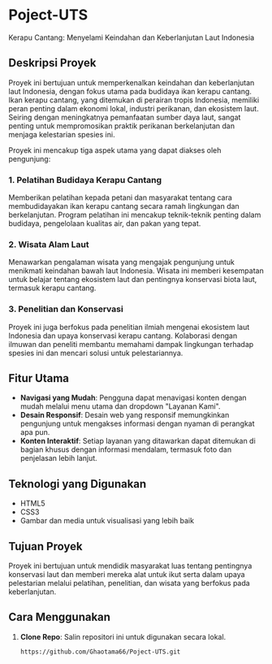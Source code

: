 # Poject-UTS
Kerapu Cantang: Menyelami Keindahan dan Keberlanjutan Laut Indonesia
## Deskripsi Proyek

Proyek ini bertujuan untuk memperkenalkan keindahan dan keberlanjutan laut Indonesia, dengan fokus utama pada budidaya ikan kerapu cantang. Ikan kerapu cantang, yang ditemukan di perairan tropis Indonesia, memiliki peran penting dalam ekonomi lokal, industri perikanan, dan ekosistem laut. Seiring dengan meningkatnya pemanfaatan sumber daya laut, sangat penting untuk mempromosikan praktik perikanan berkelanjutan dan menjaga kelestarian spesies ini.

Proyek ini mencakup tiga aspek utama yang dapat diakses oleh pengunjung:

### 1. Pelatihan Budidaya Kerapu Cantang
Memberikan pelatihan kepada petani dan masyarakat tentang cara membudidayakan ikan kerapu cantang secara ramah lingkungan dan berkelanjutan. Program pelatihan ini mencakup teknik-teknik penting dalam budidaya, pengelolaan kualitas air, dan pakan yang tepat.

### 2. Wisata Alam Laut
Menawarkan pengalaman wisata yang mengajak pengunjung untuk menikmati keindahan bawah laut Indonesia. Wisata ini memberi kesempatan untuk belajar tentang ekosistem laut dan pentingnya konservasi biota laut, termasuk kerapu cantang.

### 3. Penelitian dan Konservasi
Proyek ini juga berfokus pada penelitian ilmiah mengenai ekosistem laut Indonesia dan upaya konservasi kerapu cantang. Kolaborasi dengan ilmuwan dan peneliti membantu memahami dampak lingkungan terhadap spesies ini dan mencari solusi untuk pelestariannya.

## Fitur Utama

- **Navigasi yang Mudah**: Pengguna dapat menavigasi konten dengan mudah melalui menu utama dan dropdown "Layanan Kami".
- **Desain Responsif**: Desain web yang responsif memungkinkan pengunjung untuk mengakses informasi dengan nyaman di perangkat apa pun.
- **Konten Interaktif**: Setiap layanan yang ditawarkan dapat ditemukan di bagian khusus dengan informasi mendalam, termasuk foto dan penjelasan lebih lanjut.

## Teknologi yang Digunakan

- HTML5
- CSS3
- Gambar dan media untuk visualisasi yang lebih baik

## Tujuan Proyek
Proyek ini bertujuan untuk mendidik masyarakat luas tentang pentingnya konservasi laut dan memberi mereka alat untuk ikut serta dalam upaya pelestarian melalui pelatihan, penelitian, dan wisata yang berfokus pada keberlanjutan.

## Cara Menggunakan

1. **Clone Repo**: Salin repositori ini untuk digunakan secara lokal.
   ```bash
   https://github.com/Ghaotama66/Poject-UTS.git
